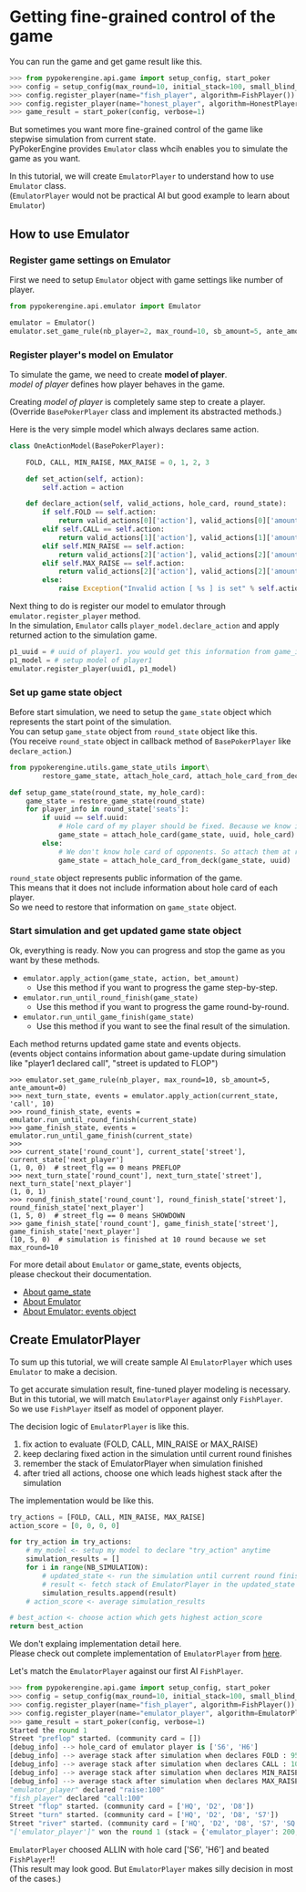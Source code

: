 # Getting fine-grained control of the game
You can run the game and get game result like this.

```python
>>> from pypokerengine.api.game import setup_config, start_poker
>>> config = setup_config(max_round=10, initial_stack=100, small_blind_amount=5)
>>> config.register_player(name="fish_player", algorithm=FishPlayer())
>>> config.register_player(name="honest_player", algorithm=HonestPlayer())
>>> game_result = start_poker(config, verbose=1)
```

But sometimes you want more fine-grained control of the game like stepwise simulation from current state.  
PyPokerEngine provides `Emulator` class whcih enables you to simulate the game as you want.  

In this tutorial, we will create `EmulatorPlayer` to understand how to use `Emulator` class.  
(`EmulatorPlayer` would not be practical AI but good example to learn about `Emulator`)

## How to use Emulator
### Register game settings on Emulator
First we need to setup `Emulator` object with game settings like number of player.

```python
from pypokerengine.api.emulator import Emulator

emulator = Emulator()
emulator.set_game_rule(nb_player=2, max_round=10, sb_amount=5, ante_amount=0)
```

### Register player's model on Emulator
To simulate the game, we need to create **model of player**.  
*model of player* defines how player behaves in the game.  

Creating *model of player* is completely same step to create a player.  
(Override `BasePokerPlayer` class and implement its abstracted methods.)

Here is the very simple model which always declares same action.  

```python
class OneActionModel(BasePokerPlayer):

    FOLD, CALL, MIN_RAISE, MAX_RAISE = 0, 1, 2, 3

    def set_action(self, action):
        self.action = action

    def declare_action(self, valid_actions, hole_card, round_state):
        if self.FOLD == self.action:
            return valid_actions[0]['action'], valid_actions[0]['amount']
        elif self.CALL == self.action:
            return valid_actions[1]['action'], valid_actions[1]['amount']
        elif self.MIN_RAISE == self.action:
            return valid_actions[2]['action'], valid_actions[2]['amount']['min']
        elif self.MAX_RAISE == self.action:
            return valid_actions[2]['action'], valid_actions[2]['amount']['max']
        else:
            raise Exception("Invalid action [ %s ] is set" % self.action)
```

Next thing to do is register our model to emulator through `emulator.register_player` method.  
In the simulation, `Emulator` calls `player_model.declare_action` and apply returned action
to the simulation game.

```python
p1_uuid = # uuid of player1. you would get this information from game_info object
p1_model = # setup model of player1
emulator.register_player(uuid1, p1_model)
```

### Set up game state object

Before start simulation, we need to setup the `game_state` object
which represents the start point of the simulation.  
You can setup `game_state` object from `round_state` object like this.  
(You receive `round_state` object in callback method of `BasePokerPlayer` like `declare_action`.)

```python
from pypokerengine.utils.game_state_utils import\
        restore_game_state, attach_hole_card, attach_hole_card_from_deck

def setup_game_state(round_state, my_hole_card):
    game_state = restore_game_state(round_state)
    for player_info in round_state['seats']:
        if uuid == self.uuid:
            # Hole card of my player should be fixed. Because we know it.
            game_state = attach_hole_card(game_state, uuid, hole_card)
        else:
            # We don't know hole card of opponents. So attach them at random from deck.
            game_state = attach_hole_card_from_deck(game_state, uuid)
```

`round_state` object represents public information of the game.  
This means that it does not include information about hole card of each player.  
So we need to restore that information on `game_state` object.

### Start simulation and get updated game state object

Ok, everything is ready. Now you can progress and stop the game as you want by these methods.

- `emulator.apply_action(game_state, action, bet_amount)`
    - Use this method if you want to progress the game step-by-step.
- `emulator.run_until_round_finish(game_state)`
    - Use this method if you want to progress the game round-by-round.
- `emulator.run_until_game_finish(game_state)`
    - Use this method if you want to see the final result of the simulation.

Each method returns updated game state and events objects.  
(events object contains information about game-update during simulation like "player1 declared call", "street is updated to FLOP")  

```
>>> emulator.set_game_rule(nb_player, max_round=10, sb_amount=5, ante_amount=0)
>>> next_turn_state, events = emulator.apply_action(current_state, 'call', 10)
>>> round_finish_state, events = emulator.run_until_round_finish(current_state)
>>> game_finish_state, events = emulator.run_until_game_finish(current_state)
>>>
>>> current_state['round_count'], current_state['street'], current_state['next_player']
(1, 0, 0)  # street_flg == 0 means PREFLOP
>>> next_turn_state['round_count'], next_turn_state['street'], next_turn_state['next_player']
(1, 0, 1)
>>> round_finish_state['round_count'], round_finish_state['street'], round_finish_state['next_player']
(1, 5, 0)  # street_flg == 0 means SHOWDOWN
>>> game_finish_state['round_count'], game_finish_state['street'], game_finish_state['next_player']
(10, 5, 0)  # simulation is finished at 10 round because we set max_round=10
```

For more detail about `Emulator` or game_state, events objects,  
please checkout their documentation.

- [About game_state]()
- [About Emulator]()
- [About Emulator: events object]()

## Create EmulatorPlayer
To sum up this tutorial, we will create sample AI `EmulatorPlayer` which uses `Emulator` to make a decision.  

To get accurate simulation result, fine-tuned player modeling is necessary.  
But in this tutorial, we will match `EmulatorPlayer` against only `FishPlayer`.  
So we use `FishPlayer` itself as model of opponent player.

The decision logic of `EmulatorPlayer` is like this.

1. fix action to evaluate (FOLD, CALL, MIN_RAISE or MAX_RAISE)
2. keep declaring fixed action in the simulation until current round finishes
3. remember the stack of EmulatorPlayer when simulation finished
4. after tried all actions, choose one which leads highest stack after the simulation

The implementation would be like this.

```python
try_actions = [FOLD, CALL, MIN_RAISE, MAX_RAISE]
action_score = [0, 0, 0, 0]

for try_action in try_actions:
    # my_model <- setup my model to declare "try_action" anytime
    simulation_results = []
    for i in range(NB_SIMULATION):
        # updated_state <- run the simulation until current round finishes
        # result <- fetch stack of EmulatorPlayer in the updated_state
        simulation_results.append(result)
    # action_score <- average simulation_results

# best_action <- choose action which gets highest action_score
return best_action
```

We don't explaing implementation detail here.  
Please check out complete implementation of `EmulatorPlayer` from [here]().

Let's match the `EmulatorPlayer` against our first AI `FishPlayer`.

```python
>>> from pypokerengine.api.game import setup_config, start_poker
>>> config = setup_config(max_round=10, initial_stack=100, small_blind_amount=5)
>>> config.register_player(name="fish_player", algorithm=FishPlayer())
>>> config.register_player(name="emulator_player", algorithm=EmulatorPlayer())
>>> game_result = start_poker(config, verbose=1)
Started the round 1
Street "preflop" started. (community card = [])
[debug_info] --> hole_card of emulator player is ['S6', 'H6']
[debug_info] --> average stack after simulation when declares FOLD : 95.0
[debug_info] --> average stack after simulation when declares CALL : 104.09
[debug_info] --> average stack after simulation when declares MIN_RAISE : 117.46
[debug_info] --> average stack after simulation when declares MAX_RAISE : 131.6
"emulator_player" declared "raise:100"
"fish_player" declared "call:100"
Street "flop" started. (community card = ['HQ', 'D2', 'D8'])
Street "turn" started. (community card = ['HQ', 'D2', 'D8', 'S7'])
Street "river" started. (community card = ['HQ', 'D2', 'D8', 'S7', 'SQ'])
"['emulator_player']" won the round 1 (stack = {'emulator_player': 200, 'fish_player': 0})
```

`EmulatorPlayer` choosed ALLIN with hole card ['S6', 'H6'] and beated `FishPlayer`!!  
(This result may look good. But `EmulatorPlayer` makes silly decision in most of the cases.)
